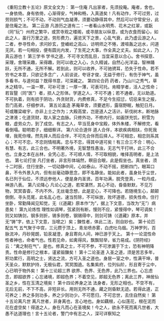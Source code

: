 《重阳立教十五论》原文全文为：
第一住庵
凡出家者，先须投庵。庵者，舍也，一身依倚。身有依倚，心渐得安，气神和畅，入真道矣！凡有动作，不可过劳，过劳则损气；不可不动，不动则气血凝滞，须要动静得其中，然后可以守常安分，此是住庵之法。
第二云游
凡游历之道有二：一者看山水明秀、花木之红翠，或翫（同“玩”）州府之繁华，或赏寺观之楼阁，或寻朋友以纵意，或为衣食而留心，如此之人，虽行万里之途，劳形费力，遍览天下之景，心乱气衰，此乃虚云游之人。二者，参寻性命，求问妙玄，登巇崄之高山，访明师之不惓，渡喧轰之远水，问道无厌。若一句相投，便有圆光内发，了生死之大事，作全真之丈夫。如此之人，乃真云游也！
第三学书
学书之道，不可寻文而乱目，当宜采意以合心。舍书探意、采理，舍理采趣，采得趣，则可以收之入心，久久精诚，自然心光洋溢，智神踊跃，无所不通，无所不解。若到此，则可以收养，不可驰骋耳，恐失于性命。若不穷书之本意，只欲记多念广，人前谈说，夸讶才俊，无益于修行，有伤于神气，虽多看书，与道何益？既得书意，可深藏之。
第四论合药
药者，乃山川之秀气，草木之精华。一温一寒，可补可泄；一厚一薄，可表可托。肯精学者，活人之性命；若盲毉（同“医”）者，损人之形体。学道之人，不可不通；若不通者，无以助道。不可执着，则有损于阴功，外贪财货，内费修真，不足今生招愆，切忌来生之报，吾门高弟，仔细参详。
第五论盖造
茅庵草舍，须要遮形，露宿野眠，触犯日月。茍或雕梁峻宇，亦非上士之作为；大殿高堂，岂是道人之活计。斫伐树木，断地脉之津液；化道货财，取人家之血脉。只修外功，不修内行，如画饼充饥，积雪为粮，虚劳众力，到了成空。有志之人，早当觅身中宝殿，体外朱楼，不解修完，看看倒塌。聪明君子，细细察详。
第六论合道伴
道人合伴，本欲疾病相扶，你死我埋，我死你埋。然先择人而后合伴，不可先合伴而后择人。不可相恋，相恋则系其心；不可不恋，不恋则情相离。恋与不恋，得其中道可矣！有三合三不合：明心、有慧、有志，此三合也。不明著外境，无智慧性愚浊，无志气干打哄，此三不合也。立身之本在丛林，全凭心志，不可顺人情，不可取相貌，唯择高明者，是上法也。
第七论打坐
凡打坐者，非言形体端然，瞑目合眼，此是假坐也。真坐者，须十二时辰，住行坐卧，一切动静中间，心如泰山，不动不摇，把断四门，眼耳口鼻，不令外景入内，但有丝毫动静思念，即不名静坐。能如此者，虽身处于尘世，名已列于仙位，不须远参他人，便是身内圣贤。百年功满，脱壳登真，一粒丹成，神游八表。
第八论降心
凡论心之道，若常湛然，其心不动，昏昏默默，不见万物，冥冥杳杳，不内不外，无丝毫念想，此是定心，不可降也。若随境生心，颠颠倒倒，寻头觅尾，此名乱心也，速当剪除，不可纵放，败坏道德，损失性命。住行坐卧，常勤降闻见知觉，无（《道藏》原本作“为”，据上下文意，当改为“无”）病患矣！
第九论炼性
理性如调琴，弦紧则有断，慢则不应，紧慢得中，琴可调矣！则又如铸剑，钢多则折，锡多则卷，钢锡得中，则剑可铸（《道藏》原本，并无“铸”字，依上下文意，当增之）矣；鍊性者，体此二法，则自妙也。
第十论匹配五气
五气聚于中宫，三元攒于顶上，青龙喷赤雾，白虎吐乌烟。万神罗列，百脉流冲，丹砂晃朗，铅汞凝澄，身且寄向人间，神已游于天上。
第十一论混性命
性者神也，命者气也。性若见命，如禽得风，飘飘轻举，省力易成。《阴符经》云：“禽之制在气”，是也。修真之士，不可不参，不可渗漏于下士，恐有神明降责。性命是修行之根本，谨紧锻鍊矣！
第十二论圣道
入圣之道，须是苦志多年，积功累行，高明之士，贤达之流，方可入圣之道也。身居一室之中，性满干坤，普天圣众，默默护持，无极仙君，冥冥围遶。名集紫府，位列仙阶，形且寄于尘中，心已明于物外矣！
第十三论超三界
欲界、色界、无色界，此乃三界也。心忘虑念，即超欲界；心忘诸境，即超色界；不着空见，即超无色界；离此三界，神居仙圣之乡，性在玉清之境矣！
第十四论养身之法
法身者，无形之相也。不空不有，无后无前，不下不高，非短非长。用则无所不通，藏之则昏默无迹。若得此道，正可养之；养之多则功多，养之少则功少。不可愿归，不可恋世，去住自然矣！
第十五论离凡世
离凡世者，非身离也，言心地也。身如藕根，心似莲花，根在泥而花在虚空矣！得道之人，身在凡而心在圣境矣！今之人，欲永不死而离凡世者，大愚不达道理也！言十五论者，警门中有志之人，深可详察知之
